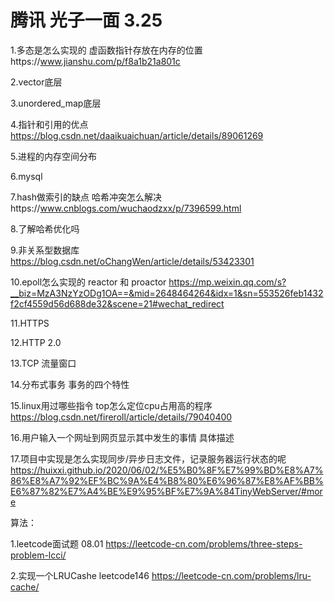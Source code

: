 # 腾讯 光子一面 3.25

1.多态是怎么实现的 虚函数指针存放在内存的位置https://www.jianshu.com/p/f8a1b21a801c

2.vector底层

3.unordered_map底层

4.指针和引用的优点  https://blog.csdn.net/daaikuaichuan/article/details/89061269

5.进程的内存空间分布

6.mysql

7.hash做索引的缺点 哈希冲突怎么解决https://www.cnblogs.com/wuchaodzxx/p/7396599.html

8.了解哈希优化吗

9.非关系型数据库 https://blog.csdn.net/oChangWen/article/details/53423301

10.epoll怎么实现的  reactor 和 proactor  https://mp.weixin.qq.com/s?__biz=MzA3NzYzODg1OA==&mid=2648464264&idx=1&sn=553526feb1432f2cf4559d56d688de32&scene=21#wechat_redirect

11.HTTPS

12.HTTP 2.0 

13.TCP 流量窗口 

14.分布式事务 事务的四个特性

15.linux用过哪些指令  top怎么定位cpu占用高的程序  https://blog.csdn.net/fireroll/article/details/79040400

16.用户输入一个网址到网页显示其中发生的事情 具体描述

17.项目中实现是怎么实现同步/异步日志文件，记录服务器运行状态的呢 https://huixxi.github.io/2020/06/02/%E5%B0%8F%E7%99%BD%E8%A7%86%E8%A7%92%EF%BC%9A%E4%B8%80%E6%96%87%E8%AF%BB%E6%87%82%E7%A4%BE%E9%95%BF%E7%9A%84TinyWebServer/#more

算法：

1.leetcode面试题 08.01 https://leetcode-cn.com/problems/three-steps-problem-lcci/

2.实现一个LRUCashe leetcode146 https://leetcode-cn.com/problems/lru-cache/